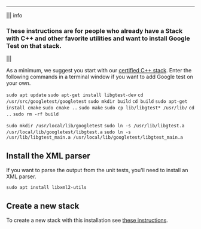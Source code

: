 ---------


||| info

### These instructions are for people who already have a Stack with C++ and other favorite utilities and want to install Google Test on that stack.

|||

As a minimum, we suggest you start with our [certified C++ stack](https://codio.com/home/stacks/2c9ae756-8d3f-470b-9be3-b1fbfd999438). Enter the following commands in a terminal window if you want to add Google test on your own.

`sudo apt update`
`sudo apt-get install libgtest-dev`
`cd /usr/src/googletest/googletest`
`sudo mkdir build`
`cd build`
`sudo apt-get install cmake`
`sudo cmake ..`
`sudo make`
`sudo cp lib/libgtest* /usr/lib/`
`cd ..`
`sudo rm -rf build`

`sudo mkdir /usr/local/lib/googletest`
`sudo ln -s /usr/lib/libgtest.a /usr/local/lib/googletest/libgtest.a`
`sudo ln -s /usr/lib/libgtest_main.a /usr/local/lib/googletest/libgtest_main.a`


## Install the XML parser
If you want to parse the output from the unit tests, you'll need to install an XML parser.

`sudo apt install libxml2-utils`

## Create a new stack
To create a new stack with this installation see [these instructions](https://docs.codio.com/common/develop/stacks/create-stack.html#create-stack). 
